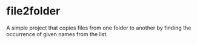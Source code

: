 # file2folder
A simple project that copies files from one folder to another by finding the occurrence of given names from the list.
